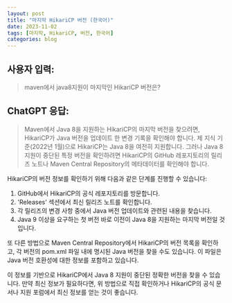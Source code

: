 ```yaml
---
layout: post
title: "마지막 HikariCP 버전 (한국어)"
date: 2023-11-02
tags: [마지막, HikariCP, 버전, 한국어]
categories: blog
---
```


## 사용자 입력:
> maven에서 java8지원이 마지막인 HikariCP 버전은?

## ChatGPT 응답:
> Maven에서 Java 8을 지원하는 HikariCP의 마지막 버전을 찾으려면, HikariCP가 Java 버전을 업데이트 한 변경 기록을 확인해야 합니다. 제 지식 기준(2022년 1월)으로 HikariCP는 Java 8을 여전히 지원합니다. 그러나 Java 8 지원이 중단된 특정 버전을 확인하려면 HikariCP의 GitHub 레포지토리의 릴리즈 노트나 Maven Central Repository의 메타데이터를 확인해야 합니다.

HikariCP의 버전 정보를 확인하기 위해 다음과 같은 단계를 진행할 수 있습니다:

1. GitHub에서 HikariCP의 공식 레포지토리를 방문합니다.
2. 'Releases' 섹션에서 최신 릴리즈 노트를 확인합니다.
3. 각 릴리즈의 변경 사항 중에서 Java 버전 업데이트와 관련된 내용을 찾습니다.
4. Java 9 이상을 요구하는 첫 버전 바로 이전이 Java 8을 지원하는 마지막 버전일 것입니다.

또 다른 방법으로 Maven Central Repository에서 HikariCP의 버전 목록을 확인하고, 각 버전의 pom.xml 파일 내에 명시된 Java 버전을 찾을 수도 있습니다. 이 파일은 Java 버전 호환성에 대한 정보를 포함하고 있습니다.

이 정보를 기반으로 HikariCP에서 Java 8 지원이 중단된 정확한 버전을 찾을 수 있습니다. 만약 최신 정보가 필요하다면, 위 방법으로 직접 확인하거나 HikariCP의 공식 문서나 지원 포럼에서 최신 정보를 얻는 것이 좋습니다.

